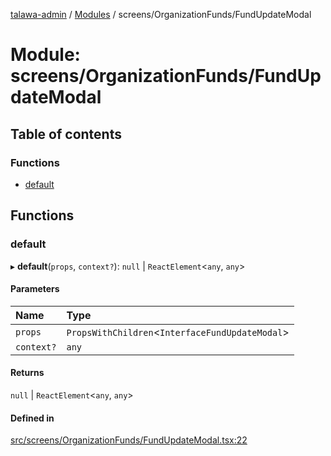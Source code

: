 [talawa-admin](../README.md) / [Modules](../modules.md) / screens/OrganizationFunds/FundUpdateModal

# Module: screens/OrganizationFunds/FundUpdateModal

## Table of contents

### Functions

- [default](screens_OrganizationFunds_FundUpdateModal.md#default)

## Functions

### default

▸ **default**(`props`, `context?`): ``null`` \| `ReactElement`\<`any`, `any`\>

#### Parameters

| Name | Type |
| :------ | :------ |
| `props` | `PropsWithChildren`\<`InterfaceFundUpdateModal`\> |
| `context?` | `any` |

#### Returns

``null`` \| `ReactElement`\<`any`, `any`\>

#### Defined in

[src/screens/OrganizationFunds/FundUpdateModal.tsx:22](https://github.com/takshakmudgal/talawa-admin/blob/822fbcb/src/screens/OrganizationFunds/FundUpdateModal.tsx#L22)
